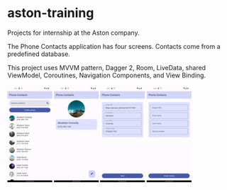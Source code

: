 # aston-training
Projects for internship at the Aston company.

The Phone Contacts application has four screens. Contacts come from a predefined database.

This project uses MVVM pattern, Dagger 2, Room, LiveData, shared ViewModel, Coroutines, Navigation Components, and View Binding.

<img src="assets/Screenshot1.png" width="20%" height="20%"/> <img src="assets/Screenshot2.png" width="20%" height="20%"/> <img src="assets/Screenshot3.png" width="20%" height="20%"/> <img src="assets/Screenshot4.png" width="20%" height="20%"/>
